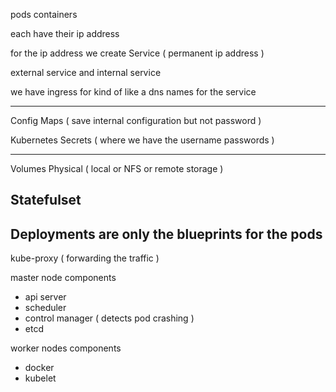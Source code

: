 pods
containers

each have their ip address

for the ip address we create Service ( permanent ip address )

external service and internal service

we have ingress for kind of like a dns names for the service

--------------------------

Config Maps ( save internal configuration but not password )

Kubernetes Secrets ( where we have the username passwords )

--------------------------
Volumes
Physical ( local or NFS or remote storage )

Statefulset
--------------------------
Deployments are only the blueprints for the pods
--------------------------
kube-proxy ( forwarding the traffic )




master node components
- api server
- scheduler
- control manager ( detects pod crashing )
- etcd

worker nodes components
- docker
- kubelet